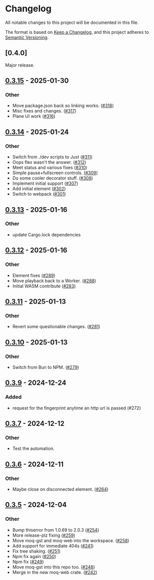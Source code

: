 # Changelog

All notable changes to this project will be documented in this file.

The format is based on [Keep a Changelog](https://keepachangelog.com/en/1.0.0/),
and this project adheres to [Semantic Versioning](https://semver.org/spec/v2.0.0.html).

## [0.4.0]

Major release.

## [0.3.15](https://github.com/kixelated/moq-rs/compare/moq-web-v0.3.14...moq-web-v0.3.15) - 2025-01-30

### Other

- Move package.json back so linking works. ([#318](https://github.com/kixelated/moq-rs/pull/318))
- Misc fixes and changes. ([#317](https://github.com/kixelated/moq-rs/pull/317))
- Plane UI work ([#316](https://github.com/kixelated/moq-rs/pull/316))

## [0.3.14](https://github.com/kixelated/moq-rs/compare/moq-web-v0.3.13...moq-web-v0.3.14) - 2025-01-24

### Other

- Switch from ./dev scripts to Just ([#311](https://github.com/kixelated/moq-rs/pull/311))
- Oops flex wasn't the answer. ([#312](https://github.com/kixelated/moq-rs/pull/312))
- Meet status and various fixes ([#310](https://github.com/kixelated/moq-rs/pull/310))
- Simple pause+fullscreen controls. ([#309](https://github.com/kixelated/moq-rs/pull/309))
- Do some cooler decorator stuff. ([#308](https://github.com/kixelated/moq-rs/pull/308))
- Implement initial <moq-room> support ([#307](https://github.com/kixelated/moq-rs/pull/307))
- Add initial <moq-meet> element ([#302](https://github.com/kixelated/moq-rs/pull/302))
- Switch to webpack ([#301](https://github.com/kixelated/moq-rs/pull/301))

## [0.3.13](https://github.com/kixelated/moq-rs/compare/moq-web-v0.3.12...moq-web-v0.3.13) - 2025-01-16

### Other

- update Cargo.lock dependencies

## [0.3.12](https://github.com/kixelated/moq-rs/compare/moq-web-v0.3.11...moq-web-v0.3.12) - 2025-01-16

### Other

- Element fixes ([#289](https://github.com/kixelated/moq-rs/pull/289))
- Move playback back to a Worker. ([#288](https://github.com/kixelated/moq-rs/pull/288))
- Initial WASM contribute ([#283](https://github.com/kixelated/moq-rs/pull/283))

## [0.3.11](https://github.com/kixelated/moq-rs/compare/moq-web-v0.3.10...moq-web-v0.3.11) - 2025-01-13

### Other

- Revert some questionable changes. ([#281](https://github.com/kixelated/moq-rs/pull/281))

## [0.3.10](https://github.com/kixelated/moq-rs/compare/moq-web-v0.3.9...moq-web-v0.3.10) - 2025-01-13

### Other

- Switch from Bun to NPM. ([#279](https://github.com/kixelated/moq-rs/pull/279))

## [0.3.9](https://github.com/kixelated/moq-rs/compare/moq-web-v0.3.8...moq-web-v0.3.9) - 2024-12-24

### Added

- request for the fingerprint anytime an http url is passed (#272)

## [0.3.7](https://github.com/kixelated/moq-rs/compare/moq-web-v0.3.6...moq-web-v0.3.7) - 2024-12-12

### Other

- Test the automation.

## [0.3.6](https://github.com/kixelated/moq-rs/compare/moq-web-v0.3.5...moq-web-v0.3.6) - 2024-12-11

### Other

- Maybe close on disconnected element. ([#264](https://github.com/kixelated/moq-rs/pull/264))

## [0.3.5](https://github.com/kixelated/moq-rs/releases/tag/moq-web-v0.3.5) - 2024-12-04

### Other

- Bump thiserror from 1.0.69 to 2.0.3 ([#254](https://github.com/kixelated/moq-rs/pull/254))
- More release-plz fixing ([#259](https://github.com/kixelated/moq-rs/pull/259))
- Move moq-gst and moq-web into the workspace. ([#258](https://github.com/kixelated/moq-rs/pull/258))
- Add support for immediate 404s ([#241](https://github.com/kixelated/moq-rs/pull/241))
- Fix tree shaking. ([#251](https://github.com/kixelated/moq-rs/pull/251))
- Npm fix again ([#250](https://github.com/kixelated/moq-rs/pull/250))
- Npm fix ([#249](https://github.com/kixelated/moq-rs/pull/249))
- Move moq-gst into this repo too. ([#248](https://github.com/kixelated/moq-rs/pull/248))
- Merge in the new moq-web crate. ([#242](https://github.com/kixelated/moq-rs/pull/242))
